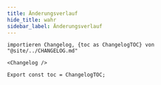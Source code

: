 ```yaml
---
title: Änderungsverlauf
hide_title: wahr
sidebar_label: Änderungsverlauf
---
```


```mdx-code-block
importieren Changelog, {toc as ChangelogTOC} von "@site/../CHANGELOG.md"

<Changelog />

Export const toc = ChangelogTOC;
```
